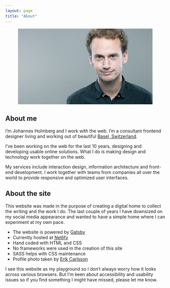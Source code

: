 ```yaml
---
layout: page
title: "About"
---
```


<figure>

  ![Johannes](johannes.jpg)
</figure>

## About me

I’m Johannes Holmberg and I work with the web.
I’m a consultant frontend designer living and working out of beautiful <a href="https://www.google.com/search?q=basel+switzerland&espv=2&biw=2290&bih=1316&site=webhp&source=lnms&tbm=isch&sa=X&sqi=2&ved=0ahUKEwi2u7--647QAhWHWxQKHRSgCVIQ_AUIBigB">Basel, Switzerland</a>.

I’ve been working on the web for the last 10 years, designing and developing usable online solutions. What I do is making design and technology work together on the web.

My services include interaction design, information architecture and front-end development. I work together with teams from companies all over the world to provide responsive and optimized user interfaces.




## About the site
This website was made in the purpose of creating a digital home to collect the writing and the work I do. The last couple of years I have downsized on my social media appearance and wanted to have a simple home where I can experiment at my own pace.

- The website is powered by [Gatsby](https://www.gatsbyjs.org/)
- Currently hosted at [Netlify](netlify.com)
- Hand coded with HTML and CSS
- No frameworks were used in the creation of this site
- SASS helps with CSS maintenance
- Profile photo taken by [Erik Carlsson](http://erikcarlsson.se/)

I see this website as my playground so I don’t always worry how it looks across various browsers. But I’m keen about accessibility and usability issues so if you find something I might have missed, please let me know.
